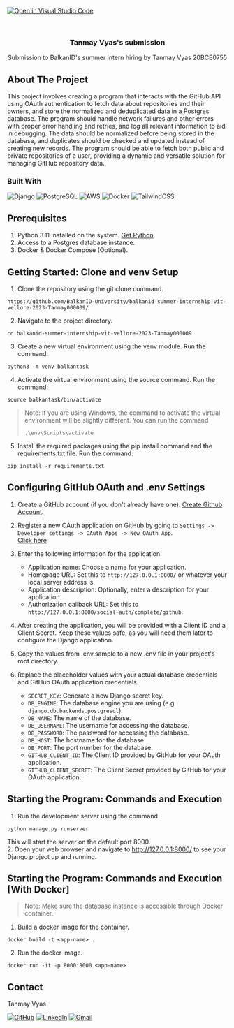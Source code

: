 [![Open in Visual Studio Code](https://classroom.github.com/assets/open-in-vscode-c66648af7eb3fe8bc4f294546bfd86ef473780cde1dea487d3c4ff354943c9ae.svg)](https://classroom.github.com/online_ide?assignment_repo_id=10772484&assignment_repo_type=AssignmentRepo)

<br />
<div align="center">
  <h3 align="center">Tanmay Vyas's submission</h3>

  <p align="center">
    Submission to BalkanID's summer intern hiring by Tanmay Vyas 20BCE0755
  </p>
</div>

<!-- ABOUT THE PROJECT -->
## About The Project

This project involves creating a program that interacts with the GitHub API using OAuth authentication to fetch data about repositories and their owners, and store the normalized and deduplicated data in a Postgres database. The program should handle network failures and other errors with proper error handling and retries, and log all relevant information to aid in debugging. The data should be normalized before being stored in the database, and duplicates should be checked and updated instead of creating new records. The program should be able to fetch both public and private repositories of a user, providing a dynamic and versatile solution for managing GitHub repository data.

### Built With
![Django](https://img.shields.io/badge/Django-092E20?style=for-the-badge&logo=django&logoColor=green)
![PostgreSQL](https://img.shields.io/badge/PostgreSQL-316192?style=for-the-badge&logo=postgresql&logoColor=white)
![AWS](https://img.shields.io/badge/AWS-%23FF9900.svg?style=for-the-badge&logo=amazon-aws&logoColor=white)
![Docker](https://img.shields.io/badge/docker-%230db7ed.svg?style=for-the-badge&logo=docker&logoColor=white)
![TailwindCSS](https://img.shields.io/badge/tailwindcss-%2338B2AC.svg?style=for-the-badge&logo=tailwind-css&logoColor=white)

## Prerequisites

1. Python 3.11 installed on the system. [Get Python](https://www.python.org/).
2. Access to a Postgres database instance.
3. Docker & Docker Compose (Optional).

## Getting Started: Clone and venv Setup

1. Clone the repository using the git clone command. <br />
```
https://github.com/BalkanID-University/balkanid-summer-internship-vit-vellore-2023-Tanmay000009/
```
2. Navigate to the project directory.
```
cd balkanid-summer-internship-vit-vellore-2023-Tanmay000009
```
3. Create a new virtual environment using the venv module. Run the command:
```
python3 -m venv balkantask
```
4. Activate the virtual environment using the source command. Run the command:
```
source balkantask/bin/activate
```
> Note: If you are using Windows, the command to activate the virtual environment will be slightly different. You can run the command 
> ```
> .\env\Scripts\activate 
> ```
5. Install the required packages using the pip install command and the requirements.txt file. Run the command:
```
pip install -r requirements.txt
```

## Configuring GitHub OAuth and .env Settings

1. Create a GitHub account (if you don't already have one). [Create Github Account](https://github.com/join).
2. Register a new OAuth application on GitHub by going to `Settings -> Developer settings -> OAuth Apps -> New OAuth App`. <br />
[Click here](https://github.com/settings/applications/new)
3. Enter the following information for the application:
    - Application name: Choose a name for your application.
    - Homepage URL: Set this to `http://127.0.0.1:8000/` or whatever your local server address is.
    - Application description: Optionally, enter a description for your application.
    - Authorization callback URL: Set this to `http://127.0.0.1:8000/social-auth/complete/github`.
4. After creating the application, you will be provided with a Client ID and a Client Secret. Keep these values safe, as you will need them later to configure the Django application.
5. Copy the values from .env.sample to a new .env file in your project's root directory.
6. Replace the placeholder values with your actual database credentials and GitHub OAuth application credentials.

     - `SECRET_KEY`: Generate a new Django secret key.
     - `DB_ENGINE`: The database engine you are using (e.g. `django.db.backends.postgresql`).
     - `DB_NAME`: The name of the database.
     - `DB_USERNAME`: The username for accessing the database.
     - `DB_PASSWORD`: The password for accessing the database.
     - `DB_HOST`: The hostname for the database.
     - `DB_PORT`: The port number for the database.
     - `GITHUB_CLIENT_ID`: The Client ID provided by GitHub for your OAuth application.
     - `GITHUB_CLIENT_SECRET`: The Client Secret provided by GitHub for your OAuth application.

## Starting the Program: Commands and Execution
1. Run the development server using the command <br /> 
 ```
 python manage.py runserver
 ``` 
This will start the server on the default port 8000. <br />
2. Open your web browser and navigate to http://127.0.0.1:8000/ to see your Django project up and running.

## Starting the Program: Commands and Execution [With Docker]
> Note: Make sure the database instance is accessible through Docker container.
1. Build a docker image for the container.
```
docker build -t <app-name> . 
```
2. Run the docker image.
```
docker run -it -p 8000:8000 <app-name>
```
  
<!-- CONTACT -->
## Contact

Tanmay Vyas

[![GitHub](https://img.shields.io/badge/github-%23121011.svg?style=for-the-badge&logo=github&logoColor=white)](https://github.com/Tanmay000009)
[![LinkedIn](https://img.shields.io/badge/linkedin-%230077B5.svg?style=for-the-badge&logo=linkedin&logoColor=white)](https://www.linkedin.com/in/tanmay-vyas-09/)
[![Gmail](https://img.shields.io/badge/Gmail-D14836?style=for-the-badge&logo=gmail&logoColor=white)](mailto:tanmayvyas09@gmail.com)

